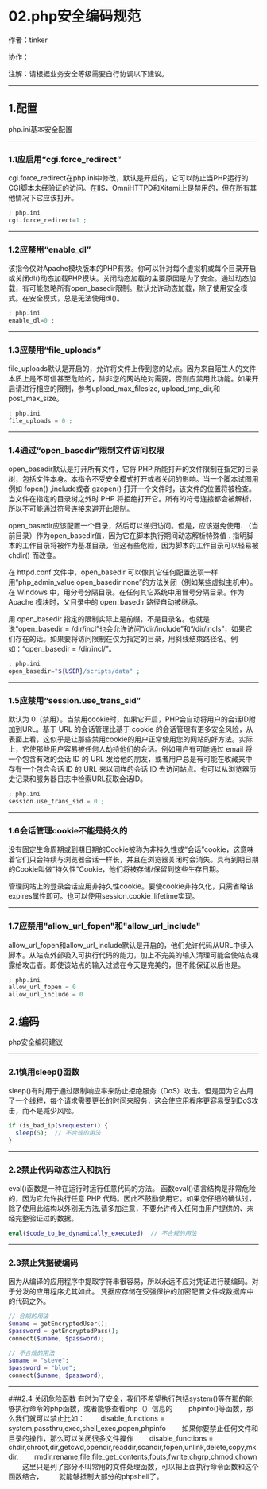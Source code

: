 
# 02.php安全编码规范

作者：tinker

协作：

注解：请根据业务安全等级需要自行协调以下建议。

---

## 1.配置
php.ini基本安全配置

---

### 1.1应启用“cgi.force_redirect”
cgi.force_redirect在php.ini中修改，默认是开启的，它可以防止当PHP运行的CGI脚本未经验证的访问。在IIS，OmniHTTPD和Xitami上是禁用的，但在所有其他情况下它应该打开。
```php
; php.ini
cgi.force_redirect=1 ; 
```

---

### 1.2应禁用“enable_dl”
该指令仅对Apache模块版本的PHP有效。你可以针对每个虚拟机或每个目录开启或关闭dl()动态加载PHP模块。关闭动态加载的主要原因是为了安全。通过动态加载，有可能忽略所有open_basedir限制。默认允许动态加载，除了使用安全模式。在安全模式，总是无法使用dl()。
```php
; php.ini
enable_dl=0 ; 
```

---

### 1.3应禁用“file_uploads”
file_uploads默认是开启的，允许将文件上传到您的站点。因为来自陌生人的文件本质上是不可信甚至危险的，除非您的网站绝对需要，否则应禁用此功能。如果开启请进行相应的限制，参考upload_max_filesize, upload_tmp_dir,和post_max_size。 
```php
; php.ini
file_uploads = 0 ; 
```

---

### 1.4通过“open_basedir”限制文件访问权限
open_basedir默认是打开所有文件，它将 PHP 所能打开的文件限制在指定的目录树，包括文件本身。本指令不受安全模式打开或者关闭的影响。当一个脚本试图用例如 fopen() ,include或者 gzopen() 打开一个文件时，该文件的位置将被检查。当文件在指定的目录树之外时 PHP 将拒绝打开它。所有的符号连接都会被解析，所以不可能通过符号连接来避开此限制。

open_basedir应该配置一个目录，然后可以递归访问。但是，应该避免使用. （当前目录）作为open_basedir值，因为它在脚本执行期间动态解析特殊值 . 指明脚本的工作目录将被作为基准目录，但这有些危险，因为脚本的工作目录可以轻易被 chdir() 而改变。

在 httpd.conf 文件中，open_basedir 可以像其它任何配置选项一样用“php_admin_value open_basedir none”的方法关闭（例如某些虚拟主机中）。在 Windows 中，用分号分隔目录。在任何其它系统中用冒号分隔目录。作为 Apache 模块时，父目录中的 open_basedir 路径自动被继承。

用 open_basedir 指定的限制实际上是前缀，不是目录名。也就是说“open_basedir = /dir/incl”也会允许访问“/dir/include”和“/dir/incls”，如果它们存在的话。如果要将访问限制在仅为指定的目录，用斜线结束路径名。例如：“open_basedir = /dir/incl/”。 
```php
; php.ini
open_basedir="${USER}/scripts/data" ; 
```

---

### 1.5应禁用“session.use_trans_sid”
默认为 0（禁用）。当禁用cookie时，如果它开启，PHP会自动将用户的会话ID附加到URL。基于 URL 的会话管理比基于 cookie 的会话管理有更多安全风险，从表面上看，这似乎是让那些禁用cookie的用户正常使用您的网站的好方法。实际上，它使那些用户容易被任何人劫持他们的会话。例如用户有可能通过 email 将一个包含有效的会话 ID 的 URL 发给他的朋友，或者用户总是有可能在收藏夹中存有一个包含会话 ID 的 URL 来以同样的会话 ID 去访问站点。也可以从浏览器历史记录和服务器日志中检索URL获取会话ID。
```php
; php.ini
session.use_trans_sid = 0 ; 
```

---

### 1.6会话管理cookie不能是持久的
没有固定生命周期或到期日期的Cookie被称为非持久性或“会话”cookie，这意味着它们只会持续与浏览器会话一样长，并且在浏览器关闭时会消失。具有到期日期的Cookie叫做“持久性”Cookie，他们将被存储/保留到这些生存日期。

管理网站上的登录会话应用非持久性cookie。要使cookie非持久化，只需省略该 expires属性即可。也可以使用session.cookie_lifetime实现。

---

### 1.7应禁用"allow_url_fopen"和"allow_url_include"
allow_url_fopen和allow_url_include默认是开启的，他们允许代码从URL中读入脚本。从站点外部吸入可执行代码的能力，加上不完美的输入清理可能会使站点裸露给攻击者。即使该站点的输入过滤在今天是完美的，但不能保证以后也是。
```php
; php.ini
allow_url_fopen = 0
allow_url_include = 0
```

## 2.编码
php安全编码建议

---

### 2.1慎用sleep()函数
sleep()有时用于通过限制响应率来防止拒绝服务（DoS）攻击。但是因为它占用了一个线程，每个请求需要更长的时间来服务，这会使应用程序更容易受到DoS攻击，而不是减少风险。
```php
if (is_bad_ip($requester)) {
  sleep(5);  // 不合规的用法
}
```

---

### 2.2禁止代码动态注入和执行
eval()函数是一种在运行时运行任意代码的方法。
函数eval()语言结构是非常危险的，因为它允许执行任意 PHP 代码。因此不鼓励使用它。如果您仔细的确认过，除了使用此结构以外别无方法,请多加注意，不要允许传入任何由用户提供的、未经完整验证过的数据。 
```php
eval($code_to_be_dynamically_executed)  // 不合规的用法
```

---

### 2.3禁止凭据硬编码
因为从编译的应用程序中提取字符串很容易，所以永远不应对凭证进行硬编码。对于分发的应用程序尤其如此。
凭据应存储在受强保护的加密配置文件或数据库中的代码之外。
```php
// 合规的用法
$uname = getEncryptedUser();
$password = getEncryptedPass();
connect($uname, $password); 
```
```php
// 不合规的用法
$uname = "steve";
$password = "blue";
connect($uname, $password);
```

---
###2.4  关闭危险函数
有时为了安全，我们不希望执行包括system()等在那的能够执行命令的php函数，或者能够查看php（）信息的
　　phpinfo()等函数，那么我们就可以禁止比如：
　　disable_functions = system,passthru,exec,shell_exec,popen,phpinfo
　　如果你要禁止任何文件和目录的操作，那么可以关闭很多文件操作
　　disable_functions = chdir,chroot,dir,getcwd,opendir,readdir,scandir,fopen,unlink,delete,copy,mkdir, 　　rmdir,rename,file,file_get_contents,fputs,fwrite,chgrp,chmod,chown
　　这里只是列了部分不叫常用的文件处理函数，可以把上面执行命令函数和这个函数结合，
　　就能够抵制大部分的phpshell了。
  
  
  
